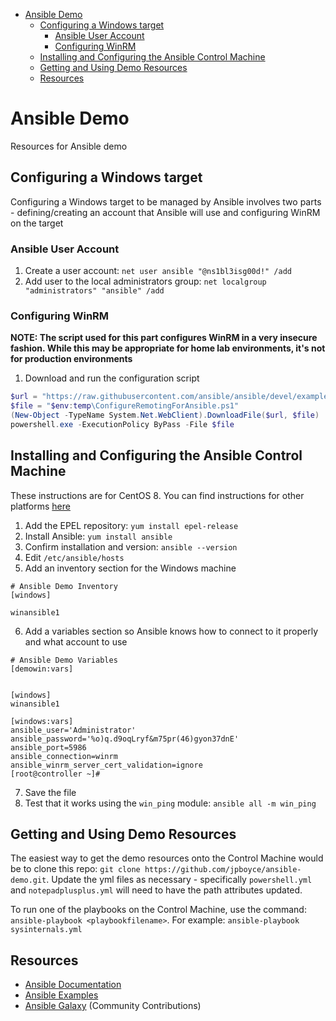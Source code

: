 - [Ansible Demo](#ansible-demo)
  - [Configuring a Windows target](#configuring-a-windows-target)
    - [Ansible User Account](#ansible-user-account)
    - [Configuring WinRM](#configuring-winrm)
  - [Installing and Configuring the Ansible Control Machine](#installing-and-configuring-the-ansible-control-machine)
  - [Getting and Using Demo Resources](#getting-and-using-demo-resources)
  - [Resources](#resources)

# Ansible Demo
Resources for Ansible demo

## Configuring a Windows target
Configuring a Windows target to be managed by Ansible involves two parts - defining/creating an account that Ansible will use and configuring WinRM on the target

### Ansible User Account
1. Create a user account:  `net user ansible "@ns1bl3isg00d!" /add`
2. Add user to the local administrators group:  `net localgroup "administrators" "ansible" /add`

### Configuring WinRM
**NOTE: The script used for this part configures WinRM in a very insecure fashion.  While this may be appropriate for home lab environments, it's not for production environments**
1. Download and run the configuration script 
```powershell
$url = "https://raw.githubusercontent.com/ansible/ansible/devel/examples/scripts/ConfigureRemotingForAnsible.ps1"
$file = "$env:temp\ConfigureRemotingForAnsible.ps1"
(New-Object -TypeName System.Net.WebClient).DownloadFile($url, $file)
powershell.exe -ExecutionPolicy ByPass -File $file
```

## Installing and Configuring the Ansible Control Machine
These instructions are for CentOS 8.  You can find instructions for other platforms [here](https://docs.ansible.com/ansible/latest/installation_guide/index.html)
1. Add the EPEL repository:  `yum install epel-release`
2. Install Ansible:  `yum install ansible`
3. Confirm installation and version:  `ansible --version`
4. Edit `/etc/ansible/hosts`
5. Add an inventory section for the Windows machine
```shell
# Ansible Demo Inventory
[windows]

winansible1
```
6. Add a variables section so Ansible knows how to connect to it properly and what account to use
```shell
# Ansible Demo Variables
[demowin:vars]


[windows]
winansible1

[windows:vars]
ansible_user='Administrator'
ansible_password='%o)q.d9oqLryf&m75pr(46)gyon37dnE'
ansible_port=5986
ansible_connection=winrm
ansible_winrm_server_cert_validation=ignore
[root@controller ~]#
```
7. Save the file
8. Test that it works using the `win_ping` module: `ansible all -m win_ping`

## Getting and Using Demo Resources
The easiest way to get the demo resources onto the Control Machine would be to clone this repo: `git clone https://github.com/jpboyce/ansible-demo.git`.  Update the yml files as necessary - specifically `powershell.yml` and `notepadplusplus.yml` will need to have the path attributes updated.

To run one of the playbooks on the Control Machine, use the command: `ansible-playbook <playbookfilename>`.  For example: `ansible-playbook sysinternals.yml`

## Resources
* [Ansible Documentation](https://docs.ansible.com/ansible/latest/index.html)
* [Ansible Examples](https://github.com/ansible/ansible-examples)
* [Ansible Galaxy](https://galaxy.ansible.com/) (Community Contributions)
